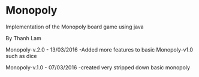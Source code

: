 # Monopoly
Implementation of the Monopoly board game using java

By Thanh Lam

Monopoly-v.2.0 - 13/03/2016
-Added more features to basic Monopoly-v1.0 such as dice

Monopoly-v.1.0 - 07/03/2016
-created very stripped down basic monopoly
